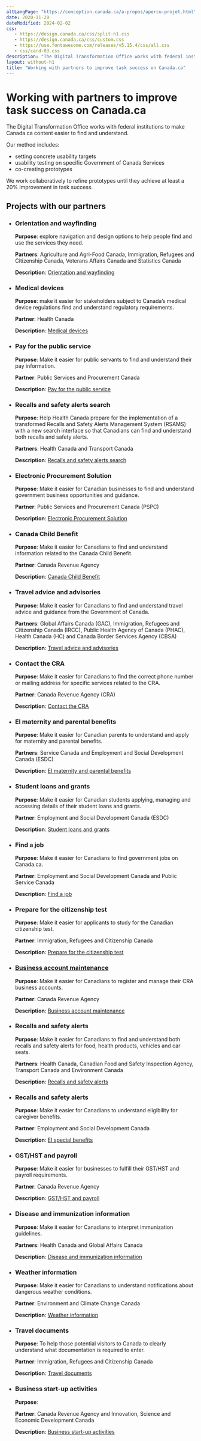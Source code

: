 ```yaml
---
altLangPage: "https://conception.canada.ca/a-propos/apercu-projet.html"
date: 2020-11-20
dateModified: 2024-02-02
css:
   - https://design.canada.ca/css/split-h1.css
   - https://design.canada.ca/css/custom.css
   - https://use.fontawesome.com/releases/v5.15.4/css/all.css
   - css/card-03.css
description: "The Digital Transformation Office works with federal institutions to make Canada.ca content easier to find and understand."
layout: without-h1
title: "Working with partners to improve task success on Canada.ca"
---
```

<h1 property="name headline" id="wb-cont" dir="ltr">Working with partners to improve task success on Canada.ca</h1>
<p>The Digital Transformation Office works with federal institutions to make Canada.ca content easier to find and understand.</p>
<p>Our method includes:</p>
<ul>
  <li>setting concrete usability targets</li>
  <li>usability testing on specific Government of Canada Services</li>
  <li>co-creating prototypes</li>
</ul>
<p>We work collaboratively to refine prototypes until they achieve at least a 20% improvement in task success.</p>
<h2>Projects with our partners</h2>
<ul class="list-unstyled">
  <li>
    <div class="row bg-grey">
      <div class="col-md-12 mrgn-bttm-lg">
        <h3>Orientation and wayfinding</h3>
        <p><strong>Purpose</strong>: explore navigation and design options to help people find and use the services they need.</p>
        <p><strong>Partners</strong>: Agriculture and Agri-Food Canada, Immigration, Refugees and Citizenship Canada, Veterans Affairs Canada and Statistics Canada</p>
        <p><strong>Description</strong>: <a href="project-01.html">Orientation and wayfinding</a></p>
      </div>
    </div>
  </li>
  <li>
    <div>
      <h3>Medical devices</h3>
      <p><strong>Purpose</strong>: make it easier for stakeholders subject to Canada’s medical device regulations find and understand regulatory requirements.</p>
      <p><strong>Partner</strong>: Health Canada</p>
      <p><strong>Description</strong>: <a href="project-02.html">Medical devices</a></p>
    </div>
  </li>
  <li>
    <h3>Pay for the public service</h3>
    <p><strong>Purpose</strong>: Make it easier for public servants to find and understand their pay information.</p>
    <p><strong>Partner</strong>: Public Services and Procurement Canada</p>
    <p><strong>Description</strong>: <a href="project-03.html">Pay for the public service</a></p>
  </li>
  <li>
    <h3>Recalls and safety alerts search</h3>
    <p><strong>Purpose</strong>: Help Health Canada prepare for the implementation of a transformed Recalls and Safety Alerts Management System (RSAMS) with a new search interface so that Canadians can find and understand both recalls and safety alerts.</p>
    <p><strong>Partners</strong>: Health Canada and Transport Canada</p>
    <p><strong>Description</strong>: <a href="project-04.html">Recalls and safety alerts search</a></p>
  </li>
  <li>
    <h3>Electronic Procurement Solution</h3>
    <p><strong>Purpose</strong>: Make it easier for Canadian businesses to find and understand government business opportunities and guidance.</p>
    <p><strong>Partner</strong>: Public Services and Procurement Canada (PSPC)</p>
    <p><strong>Description</strong>: <a href="project-06.html">Electronic Procurement Solution</a></p>
  </li>
  <li>
    <h3>Canada Child Benefit</h3>
    <p><strong>Purpose</strong>: Make it easier for Canadians to find and understand information related to the Canada Child Benefit.</p>
    <p><strong>Partner</strong>: Canada Revenue Agency</p>
    <p><strong>Description</strong>: <a href="project-07.html">Canada Child Benefit</a></p>
  </li>
  <li>
    <h3>Travel advice and advisories</h3>
    <p><strong>Purpose</strong>: Make it easier for Canadians to find and understand travel advice and guidance from the Government of Canada.</p>
    <p><strong>Partners</strong>: Global Affairs Canada (GAC), Immigration, Refugees and Citizenship Canada (IRCC), Public Health Agency of Canada (PHAC), Health Canada (HC) and Canada Border Services Agency (CBSA)</p>
    <p><strong>Description</strong>: <a href="project-08.html">Travel advice and advisories</a></p>
  </li>
  <li>
    <h3>Contact the CRA</h3>
    <p><strong>Purpose</strong>: Make it easier for Canadians to find the correct phone number or mailing address for specific services related to the CRA.</p>
    <p><strong>Partner</strong>: Canada Revenue Agency (CRA)</p>
    <p><strong>Description</strong>: <a href="project-09.html">Contact the CRA</a></p>
  </li>
  <li>
    <h3>EI maternity and parental benefits</h3>
    <p><strong>Purpose</strong>: Make it easier for Canadian parents to understand and apply for maternity and parental benefits.</p>
    <p><strong>Partners</strong>: Service Canada and Employment and Social Development Canada (ESDC)</p>
    <p><strong>Description</strong>: <a href="project-10.html">EI maternity and parental benefits</a></p>
  </li>
  <li>
    <h3>Student loans and grants</h3>
    <p><strong>Purpose</strong>: Make it easier for Canadian students applying, managing and accessing details of their student loans and grants.</p>
    <p><strong>Partner</strong>: Employment and Social Development Canada (ESDC)</p>
    <p><strong>Description</strong>: <a href="project-11.html">Student loans and grants</a></p>
  </li>
  <li>
    <h3>Find a job</h3>
    <p><strong>Purpose</strong>: Make it easier for Canadians to find government jobs on Canada.ca.</p>
    <p><strong>Partner</strong>: Employment and Social Development Canada and Public Service Canada</p>
    <p><strong>Description</strong>: <a href="project-12.html">Find a job</a></p>
  </li>
  <li>
    <h3>Prepare for the citizenship test</h3>
    <p><strong>Purpose</strong>: Make it easier for applicants to study for the Canadian citizenship test.</p>
    <p><strong>Partner</strong>: Immigration, Refugees and Citizenship Canada</p>
    <p><strong>Description</strong>: <a href="project-13.html">Prepare for the citizenship test</a></p>
  </li>
  <li>
    <h3><a href="project-14.html">Business account maintenance</a></h3>
    <p><strong>Purpose</strong>: Make it easier for Canadians to register and manage their CRA business accounts.</p>
    <p><strong>Partner</strong>: Canada Revenue Agency</p>
    <p><strong>Description</strong>: <a href="project-14.html">Business account maintenance</a></p>
  </li>
  <li>
    <h3>Recalls and safety alerts</h3>
    <p><strong>Purpose</strong>: Make it easier for Canadians to find and understand both recalls and safety alerts for food, health products, vehicles and car seats.</p>
    <p><strong>Partners</strong>: Health Canada, Canadian Food and Safety Inspection Agency, Transport Canada and Environment Canada</p>
    <p><strong>Description</strong>: <a href="project-15html">Recalls and safety alerts</a></p>
  </li>
  <li>
    <h3>Recalls and safety alerts</h3>
    <p><strong>Purpose</strong>: Make it easier for Canadians to understand eligibility for caregiver benefits.</p>
    <p><strong>Partner</strong>: Employment and Social Development Canada</p>
    <p><strong>Description</strong>: <a href="project-16.html">EI special benefits</a></p>
  </li>
  <li>
    <h3>GST/HST and payroll</h3>
    <p><strong>Purpose</strong>: Make it easier for businesses to fulfill their GST/HST and payroll requirements.</p>
    <p><strong>Partner</strong>: Canada Revenue Agency</p>
    <p><strong>Description</strong>: <a href="project-17.html">GST/HST and payroll</a></p>
  </li>
  <li>
    <h3>Disease and immunization information</h3>
    <p><strong>Purpose</strong>: Make it easier for Canadians to interpret immunization guidelines.</p>
    <p><strong>Partners</strong>: Health Canada and Global Affairs Canada</p>
    <p><strong>Description</strong>: <a href="project-18.html">Disease and immunization information</a></p>
  </li>
  <li>
    <h3>Weather information</h3>
    <p><strong>Purpose</strong>: Make it easier for Canadians to understand notifications about dangerous weather conditions.</p>
    <p><strong>Partner</strong>: Environment and Climate Change Canada</p>
    <p><strong>Description</strong>: <a href="project-19.html">Weather information</a></p>
  </li>
  <li>
    <h3>Travel documents</h3>
    <p><strong>Purpose</strong>: To help those potential visitors to Canada to clearly understand what documentation is required to enter.</p>
    <p><strong>Partner</strong>: Immigration, Refugees and Citizenship Canada</p>
    <p><strong>Description</strong>: <a href="project-20.html">Travel documents</a></p>
  </li>
  <li>
    <h3>Business start-up activities</h3>
    <p><strong>Purpose</strong>: </p>
    <p><strong>Partner</strong>: Canada Revenue Agency and Innovation, Science and Economic Development Canada</p>
    <p><strong>Description</strong>: <a href="project-21.html">Business start-up activities</a></p>
  </li>
</ul>
